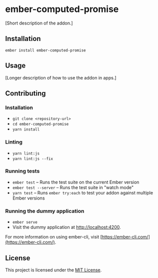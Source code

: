 ember-computed-promise
==============================================================================

[Short description of the addon.]

Installation
------------------------------------------------------------------------------

```
ember install ember-computed-promise
```


Usage
------------------------------------------------------------------------------

[Longer description of how to use the addon in apps.]


Contributing
------------------------------------------------------------------------------

### Installation

* `git clone <repository-url>`
* `cd ember-computed-promise`
* `yarn install`

### Linting

* `yarn lint:js`
* `yarn lint:js --fix`

### Running tests

* `ember test` – Runs the test suite on the current Ember version
* `ember test --server` – Runs the test suite in "watch mode"
* `yarn test` – Runs `ember try:each` to test your addon against multiple Ember versions

### Running the dummy application

* `ember serve`
* Visit the dummy application at [http://localhost:4200](http://localhost:4200).

For more information on using ember-cli, visit [https://ember-cli.com/](https://ember-cli.com/).

License
------------------------------------------------------------------------------

This project is licensed under the [MIT License](LICENSE.md).
